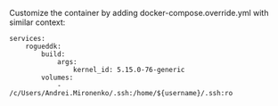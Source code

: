 
Customize the container by adding docker-compose.override.yml with similar context:

```
services:
    rogueddk:
        build:
            args:
                kernel_id: 5.15.0-76-generic
        volumes:
            -  /c/Users/Andrei.Mironenko/.ssh:/home/${username}/.ssh:ro
```
